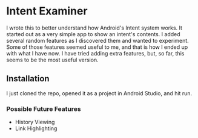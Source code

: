 # Intent Examiner

I wrote this to better understand how Android's Intent system works.  It started out as a very simple app to show an intent's contents. I added several random features as I discovered them and wanted to experiment.  Some of those features seemed useful to me, and that is how I ended up with what I have now.  I have tried adding extra features, but, so far, this seems to be the most useful version.

## Installation

I just cloned the repo, opened it as a project in Android Studio, and hit run.

### Possible Future Features

* History Viewing
* Link Highlighting